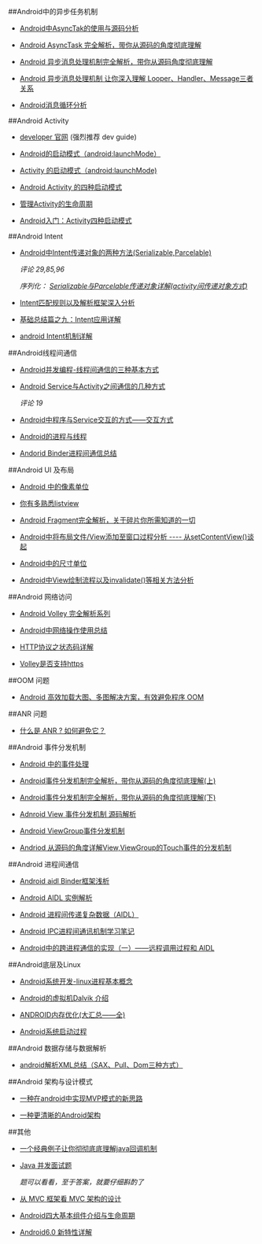 ##Android中的异步任务机制

* [Android中AsyncTak的使用与源码分析](http://blog.csdn.net/bboyfeiyu/article/details/8973058)

* [Android AsyncTask 完全解析，带你从源码的角度彻底理解](http://blog.csdn.net/guolin_blog/article/details/11711405)

* [Android 异步消息处理机制完全解析，带你从源码角度彻底理解](http://blog.csdn.net/guolin_blog/article/details/9991569)

* [Android 异步消息处理机制 让你深入理解 Looper、Handler、Message三者关系](http://blog.csdn.net/lmj623565791/article/details/38377229)

* [Android消息循环分析](http://blog.isming.me/2014/04/02/android-message-loop-analyze/)



##Android Activity

* [developer 官网](http://developer.android.com/guide/topics/manifest/activity-element.html#lmode) (强烈推荐 dev guide)

* [Android的启动模式（android:launchMode）](http://blog.csdn.net/lincyang/article/details/6826021)

* [Activity 的启动模式（android:launchMode)](http://blog.csdn.net/feng88724/article/details/6412638)

* [Android Activity 的四种启动模式](http://blog.csdn.net/android_tutor/article/details/6310015)

* [管理Activity的生命周期](http://blog.isming.me/2014/03/25/manage-activityde-lifecycle/)

* [Android入门：Activity四种启动模式](http://www.cnblogs.com/meizixiong/archive/2013/07/03/3170591.html)



##Android Intent

* [Android中Intent传递对象的两种方法(Serializable,Parcelable)](http://blog.csdn.net/android_tutor/article/details/5740845)
	
	*评论 29,85,96*

	*序列化： [Serializable与Parcelable传递对象详解(activity间传递对象方式)](http://blog.csdn.net/hudan2714/article/details/7856130)*

* [Intent匹配规则以及解析框架深入分析](http://blog.csdn.net/qinjuning/article/details/7384906)

* [基础总结篇之九：Intent应用详解](http://blog.csdn.net/liuhe688/article/details/7162988)

* [android Intent机制详解](http://blog.csdn.net/t12x3456/article/details/7688154)



##Android线程间通信

* [Android并发编程-线程间通信的三种基本方式](http://blog.csdn.net/manoel/article/details/38964563)

* [Android Service与Activity之间通信的几种方式](http://blog.csdn.net/xiaanming/article/details/9750689)

	*评论 19*

* [Android中程序与Service交互的方式——交互方式](http://blog.csdn.net/yihongyuelan/article/details/7216188)

* [Android的进程与线程](http://android.jobbole.com/80640/)

* [Andorid Binder进程间通信总结](http://blog.csdn.net/jltxgcy/article/details/30993741)



##Android UI 及布局

* [Android 中的像素单位](http://www.cnblogs.com/bluestorm/archive/2012/10/04/2711508.html)

* [你有多熟悉listview](http://www.cnblogs.com/noTice520/archive/2011/12/05/2276379.html)

* [Android Fragment完全解析，关于碎片你所需知道的一切](http://blog.csdn.net/guolin_blog/article/details/8881711)

* [Android中将布局文件/View添加至窗口过程分析 ---- 从setContentView()谈起](http://blog.csdn.net/qinjuning/article/details/7226787)

* [Android中的尺寸单位](http://www.cnblogs.com/bluestorm/archive/2012/10/04/2711508.html)

* [Android中View绘制流程以及invalidate()等相关方法分析](http://blog.csdn.net/qinjuning/article/details/7110211)



##Android 网络访问

* [Android Volley 完全解析系列](http://blog.csdn.net/guolin_blog/article/details/17482095)

* [Android中网络操作使用总结](http://blog.isming.me/2014/05/11/use-network-in-android/)

* [HTTP协议之状态码详解](http://v5browser.iteye.com/blog/1769789)

* [Volley是否支持https](http://www.jiangwenrou.com/volley%E6%98%AF%E5%90%A6%E6%94%AF%E6%8C%81https.html)


##OOM 问题

* [Android 高效加载大图、多图解决方案，有效避免程序 OOM](http://blog.csdn.net/guolin_blog/article/details/9316683)



##ANR 问题

* [什么是 ANR ? 如何避免它？](http://blog.csdn.net/Zengyangtech/article/details/6025671)



##Android 事件分发机制

* [Android 中的事件处理](http://blog.csdn.net/dawanganban/article/details/19285977)

* [Android事件分发机制完全解析，带你从源码的角度彻底理解(上)](http://blog.csdn.net/guolin_blog/article/details/9097463)

* [Android事件分发机制完全解析，带你从源码的角度彻底理解(下)](http://blog.csdn.net/guolin_blog/article/details/9153747)

* [Adnroid View 事件分发机制 源码解析](http://blog.csdn.net/lmj623565791/article/details/38960443)

* [Android ViewGroup事件分发机制](http://blog.csdn.net/lmj623565791/article/details/39102591)

* [Andriod 从源码的角度详解View,ViewGroup的Touch事件的分发机制](http://blog.csdn.net/xiaanming/article/details/21696315)



##Android 进程间通信

* [Android aidl Binder框架浅析](http://blog.csdn.net/lmj623565791/article/details/38461079)

* [Android AIDL 实例解析](http://blog.csdn.net/bboyfeiyu/article/details/39003759)

* [Android 进程间传递复杂数据（AIDL）](http://blog.csdn.net/dawanganban/article/details/17524581)

* [Android IPC进程间通讯机制学习笔记](http://www.cnblogs.com/bluestorm/archive/2011/11/05/2298125.html)

* [Android中的跨进程通信的实现（一）——远程调用过程和 AIDL](http://foocoder.com/blog/androidzhong-de-kua-jin-cheng-tong-xin-de-shi-xian-%28%5B%3F%5D-%29-yuan-cheng-diao-yong-guo-cheng-he-aidl.html/)



##Android底层及Linux

* [Android系统开发-linux进程基本概念](http://blog.csdn.net/dawanganban/article/details/38854817)

* [Android的虚拟机Dalvik 介绍](http://blog.csdn.net/Android_Tutor/article/details/5334228)

* [ANDROID内存优化(大汇总——全)](http://blog.csdn.net/a396901990/article/details/38904543)

* [Android系统启动过程](http://blog.csdn.net/jltxgcy/article/details/46669147)



##Android 数据存储与数据解析

* [android解析XML总结（SAX、Pull、Dom三种方式）](http://www.cnblogs.com/JerryWang1991/archive/2012/02/24/2365507.html)



##Android 架构与设计模式

* [一种在android中实现MVP模式的新思路](https://github.com/bboyfeiyu/android-tech-frontier/tree/master/androidweekly/%E4%B8%80%E7%A7%8D%E5%9C%A8android%E4%B8%AD%E5%AE%9E%E7%8E%B0MVP%E6%A8%A1%E5%BC%8F%E7%9A%84%E6%96%B0%E6%80%9D%E8%B7%AF)

* [一种更清晰的Android架构](https://github.com/bboyfeiyu/android-tech-frontier/tree/master/androidweekly/%E4%B8%80%E7%A7%8D%E6%9B%B4%E6%B8%85%E6%99%B0%E7%9A%84Android%E6%9E%B6%E6%9E%84)



##其他
	
* [一个经典例子让你彻彻底底理解java回调机制](http://blog.csdn.net/xiaanming/article/details/8703708)

* [Java 并发面试题](http://blog.csdn.net/geolo/article/details/8670900)

	*题可以看看，至于答案，就要仔细斟酌了*

* [从 MVC 框架看 MVC 架构的设计](http://kb.cnblogs.com/page/502983/)

* [Android四大基本组件介绍与生命周期](http://www.cnblogs.com/bravestarrhu/archive/2012/05/02/2479461.html)

* [Android6.0 新特性详解](http://leanote.com/blog/post/561658f938f41126b2000298?hmsr=toutiao.io&utm_medium=toutiao.io&utm_source=toutiao.io)













